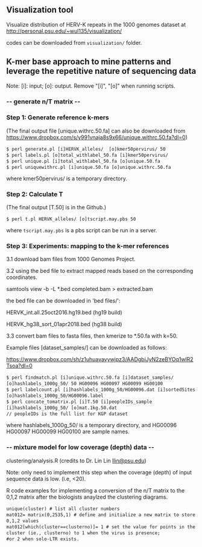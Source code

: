 
<!--
```diff
+ green: input file/directory; 
- red: output file/directory.
```
-->
## Visualization tool 

Visualize distribution of HERV-K repeats in the 1000 genomes dataset at
http://personal.psu.edu/~wul135/visualization/

codes can be downloaded from ```visualization/``` folder.


## **K-mer base approach to mine patterns and leverage the repetitive nature of sequencing data**

Note: [i]: input; [o]: output. Remove "[i]", "[o]" when running scripts.

### -- generate n/T matrix --

### Step 1: Generate reference k-mers
(The final output file [unique.withrc.50.fa] can also be downloaded from https://www.dropbox.com/s/y991vnaja8s9x66/unique.withrc.50.fa?dl=0)

```
$ perl generate.pl [i]HERVK_alleles/  [o]kmer50pervirus/ 50  
$ perl labels.pl [o]total_withlabel_50.fa [i]kmer50pervirus/ 
$ perl unique.pl [i]total_withlabel_50.fa [o]unique.50.fa 
$ perl uniquewithrc.pl [i]unique.50.fa [o]unique.withrc.50.fa 
```
where kmer50pervirus/ is a temporary directory.

### Step 2: Calculate T
(The final output [T.50] is in the Github.)
``` 
$ perl t.pl HERVK_alleles/ [o]tscript.may.pbs 50 
```
where ```tscript.may.pbs``` is a pbs script can be run in a server.


### Step 3: Experiments: mapping to the k-mer references
3.1 download bam files from 1000 Genomes Project.

3.2 using the bed file to extract mapped reads based on the corresponding coordinates. 

   samtools view -b -L  *.bed  completed.bam > extracted.bam
   
the bed file can be downloaded in 'bed files/':

  HERVK_int.all.25oct2016.hg19.bed  (hg19 build)
  
  HERVK_hg38_sort_01apr2018.bed     (hg38 build)

3.3 convert bam files to fasta files, then kmerize to *.50.fa with k=50.

Example files [dataset_samples/] can be downloaded as follows:

https://www.dropbox.com/sh/z1uhuavavywjpz3/AADgbiJyN2zeBYOq1wlR2Tsoa?dl=0
```
$ perl findmatch.pl [i]unique.withrc.50.fa [i]dataset_samples/ [o]hashlabels_1000g_50/ 50 HG00096 HG00097 HG00099 HG00100  
$ perl labelcount.pl [i]hashlabels_1000g_50/HG00096.dat [i]sortedSites [o]hashlabels_1000g_50/HG00096.label
$ perl concate_tomatrix.pl [i]T.50 [i]peopleIDs_sample [i]hashlabels_1000g_50/ [o]mat.1kg.50.dat  
// peopleIDs is the full list for KGP dataset
```
where hashlabels_1000g_50/ is a temporary directory, and 
HG00096 HG00097 HG00099 HG00100 are sample names.

<!-- generate k-mer references --

1. perl generate.pl HERVK_alleles/ kmer50pervirus/ 50  (generate 50-mers per virus; input: kmer50pervirus/, k=50; output: kmer50pervirus/)
2. perl labels.pl total_withlabel_50.fa kmer50pervirus/ (labeling each k-mer. output: total_withlabel.fa)
3. perl unique.pl total_withlabel_50.fa unique.50.fa  (generate unique k-mers: unique.50.fa)
4. perl uniquewithrc.pl unique.50.fa unique.withrc.50.fa (generate references: unqiue k-mers with reverse complement. output: unique.withrc.50.fa)

k-mer references can be downloaded:
https://www.dropbox.com/s/y991vnaja8s9x66/unique.withrc.50.fa?dl=0

-- calculate T -- 

5. perl t.pl HERVK_alleles_may/ tscript.may.pbs 50 (Tscript())

// bwa: query name too long: rewrite header

// follow sortedSites order :  t.pl(Torder()) 

T.50 is the # of unique k-mers in each virus

-- calculate n : mapping dataset to the references -- 

// downloading bam files according to the coordinates, then converting into fasta files (with 50-mers: e.g, dsk is used)

6. perl findmatch.pl unique.withrc.50.fa dataset_samples/ hashlabels_1000g_50/ 50 HG00096 HG00097 HG00099 HG00100  (output: hashlabels_1000g_50/)
7. perl labelcount.pl hashlabels_1000g_50/HG00096.dat sortedSites hashlabels_1000g_50/HG00096.label
8. perl concate_tomatrix.pl T.50 peopleIDs hashlabels_1000g_50/ mat.1kg.50.dat (generate matrix of n/T ratio: mat.1kg.50.dat)

dataset_samples can be downloaded as follows:

https://www.dropbox.com/sh/z1uhuavavywjpz3/AADgbiJyN2zeBYOq1wlR2Tsoa?dl=0

peopleIDs_sample:

HG00096

HG00097

HG00099

HG00100
-->

###  -- mixture model for low coverage (depth) data --

clustering/analysis.R (credits to Dr. Lin Lin llin@psu.edu)

Note: only need to implement this step when the coverage (depth) of input sequence data is low. (i.e, <20).


R code examples for implementing a conversion of the n/T matrix to the 0,1,2 matrix after the biologists anaylzed the clustering diagrams.

```
unique(cluster) # list all cluster numbers
mat012= matrix(0,2535,1) # define and initialize a new matrix to store 0,1,2 values
mat012[which(cluster==clusterno)]= 1 # set the value for points in the cluster (ie., clusterno) to 1 when the virus is presence; 
#or 2 when solo-LTR exists.

```



<!-----------------------------------------------------------------------
Demo
1. raw data: short read DNA sequencing (100bps)

2. k-mer counting method

<img src="figures/outline.png" />

3. difficulties

<img src="figures/k=70_2.png" />

4. clustering results (from mixture models)
<img src="figures/chr12_557_k50.png" />

5. (Truncated) Dirichlet process Gaussian mixture model

(1) density function for GMM

<img src="figures/density_func.PNG" />

(2) model estimation: a latent indicator Z: P(Z=j) = \pi_j

(3) classic way to select the number of components: eg, BIC criterion

(4) dirichlet process prior for \theta [reference]: to represent the infinite mixure

Truncated Dirichlet process Gaussian mixture model: hyperparameters (M, e, f, m, t, d, S).

<img src="figures/Dirichlet Process.PNG" />

6. visualization of prevalence: D3.js map

http://personal.psu.edu/~wul135/visualization/

<img src="figures/map.png" />

---!>
